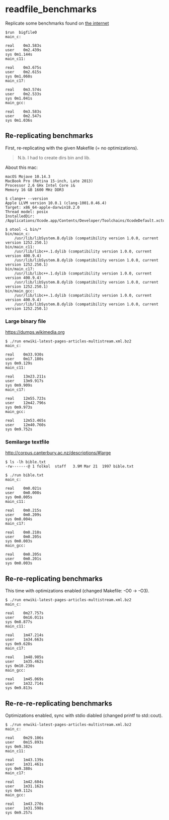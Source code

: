 # readfile_benchmarks
Replicate some benchmarks found on [the internet] 

    $run  bigfile0 
    main_c:

    real	0m3.583s
    user	0m2.439s
    sys	0m1.144s
    main_c11:

    real	0m3.675s
    user	0m2.615s
    sys	0m1.060s
    main_c17:

    real	0m3.574s
    user	0m2.533s
    sys	0m1.041s
    main_gcc:

    real	0m3.583s
    user	0m2.547s
    sys	0m1.036s

[the internet]:https://stackoverflow.com/a/51572325/391691

## Re-replicating benchmarks

First, re-replicating with the given Makefile (= no optimizations).

> N.b. I had to create dirs bin and lib.

About this mac:

```
macOS Mojave 10.14.3
MacBook Pro (Retina 15-inch, Late 2013)
Processor 2,6 GHx Intel Core i&
Memory 16 GB 1600 MHz DDR3
```

```
$ clang++ --version
Apple LLVM version 10.0.1 (clang-1001.0.46.4)
Target: x86_64-apple-darwin18.2.0
Thread model: posix
InstalledDir: /Applications/Xcode.app/Contents/Developer/Toolchains/XcodeDefault.xctoolchain/usr/bin
```

```
$ otool -L bin/*
bin/main_c:
	/usr/lib/libSystem.B.dylib (compatibility version 1.0.0, current version 1252.250.1)
bin/main_c11:
	/usr/lib/libc++.1.dylib (compatibility version 1.0.0, current version 400.9.4)
	/usr/lib/libSystem.B.dylib (compatibility version 1.0.0, current version 1252.250.1)
bin/main_c17:
	/usr/lib/libc++.1.dylib (compatibility version 1.0.0, current version 400.9.4)
	/usr/lib/libSystem.B.dylib (compatibility version 1.0.0, current version 1252.250.1)
bin/main_gcc:
	/usr/lib/libc++.1.dylib (compatibility version 1.0.0, current version 400.9.4)
	/usr/lib/libSystem.B.dylib (compatibility version 1.0.0, current version 1252.250.1)
```

### Large binary file

https://dumps.wikimedia.org

```
$ ./run enwiki-latest-pages-articles-multistream.xml.bz2
main_c:

real	0m33.930s
user	0m17.180s
sys	0m9.129s
main_c11:

real	13m23.211s
user	13m9.917s
sys	0m9.909s
main_c17:

real	12m55.723s
user	12m42.796s
sys	0m9.973s
main_gcc:

real	12m53.465s
user	12m40.760s
sys	0m9.752s
```

### Semilarge textfile

http://corpus.canterbury.ac.nz/descriptions/#large

```
$ ls -lh bible.txt
-rw-------@ 1 folkol  staff   3.9M Mar 21  1997 bible.txt
```

```
$ ./run bible.txt
main_c:

real	0m0.021s
user	0m0.008s
sys	0m0.005s
main_c11:

real	0m0.215s
user	0m0.209s
sys	0m0.004s
main_c17:

real	0m0.210s
user	0m0.205s
sys	0m0.003s
main_gcc:

real	0m0.205s
user	0m0.201s
sys	0m0.003s
```

## Re-re-replicating benchmarks

This time with optimizations enabled (changed Makefile: -O0 -> -O3).

```
$ ./run enwiki-latest-pages-articles-multistream.xml.bz2
main_c:

real	0m27.757s
user	0m16.011s
sys	0m8.877s
main_c11:

real	1m47.214s
user	1m34.663s
sys	0m9.628s
main_c17:

real	1m48.985s
user	1m35.462s
sys	0m10.230s
main_gcc:

real	1m45.069s
user	1m32.714s
sys	0m9.813s
```

## Re-re-re-replicating benchmarks

Optimizations enabled, sync with stdio diabled (changed printf to std::cout).

```
$ ./run enwiki-latest-pages-articles-multistream.xml.bz2
main_c:

real	0m29.106s
user	0m15.893s
sys	0m9.382s
main_c11:

real	1m43.139s
user	1m31.461s
sys	0m9.380s
main_c17:

real	1m42.604s
user	1m31.162s
sys	0m9.112s
main_gcc:

real	1m43.270s
user	1m31.598s
sys	0m9.257s
```
